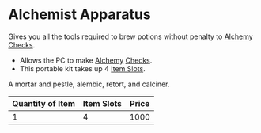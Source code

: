 # Alchemist Apparatus

Gives you all the tools required to brew potions without penalty to [Alchemy](../../../Magic/Crafting/Alchemy/Alchemy.md) [Checks](../../../Game%20Procedures/Core%20Procedures/Check.md).

- Allows the PC to make [Alchemy](../../../Magic/Crafting/Alchemy/Alchemy.md) [Checks](../../../Game%20Procedures/Core%20Procedures/Check.md).
- This portable kit takes up 4 [Item Slots](../../../../Player%20Characters/Derived%20Statistics/Item%20Slots.md).

A mortar and pestle, alembic, retort, and calciner.

| Quantity of Item | Item Slots | Price |
| ---------------- | ---------- | ----- |
| 1                | 4          | 1000  |
